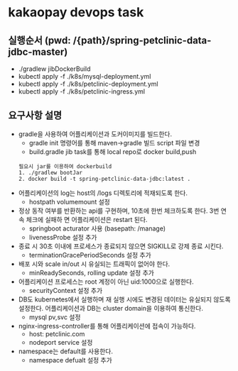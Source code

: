 # kakaopay devops task
## 실행순서 (pwd: /{path}/spring-petclinic-data-jdbc-master)
- ./gradlew jibDockerBuild
- kubectl apply -f ./k8s/mysql-deployment.yml
- kubectl apply -f ./k8s/petclinic-deployment.yml
- kubectl apply -f ./k8s/petclinic-ingress.yml


## 요구사항 설명
- gradle을 사용하여 어플리케이션과 도커이미지를 빌드한다.
  - gradle init 명령어를 통해 maven->gradle 빌드 script 파일 변경
  - build.gradle jib task를 통해 local repo로 docker build,push
  ```
  필요시 jar를 이용하여 dockerbuild
  1. ./gradlew bootJar
  2. docker build -t spring-petclinic-data-jdbc:latest .
  ```
- 어플리케이션의 log는 host의 /logs 디렉토리에 적재되도록 한다.
  - hostpath volumemount 설정
- 정상 동작 여부를 반환하는 api를 구현하며, 10초에 한번 체크하도록 한다. 3번 연속 체크에 실패하 면 어플리케이션은 restart 된다.
  - springboot acturator 사용 (basepath: /manage)
  - livenessProbe 설정 추가
- 종료 시 30초 이내에 프로세스가 종료되지 않으면 SIGKILL로 강제 종료 시킨다.
  - terminationGracePeriodSeconds 설정 추가
- 배포 시와 scale in/out 시 유실되는 트래픽이 없어야 한다.
  - minReadySeconds, rolling update 설정 추가
- 어플리케이션 프로세스는 root 계정이 아닌 uid:1000으로 실행한다.
  - securityContext 설정 추가
- DB도 kubernetes에서 실행하며 재 실행 시에도 변경된 데이터는 유실되지 않도록 설정한다. 어플리케이션과 DB는 cluster domain을 이용하여 통신한다.
  - mysql pv,svc 설정 
- nginx-ingress-controller를 통해 어플리케이션에 접속이 가능하다.
  - host: petclinic.com
  - nodeport service 설정 
- namespace는 default를 사용한다.
  - namespace defualt 설정 추가
